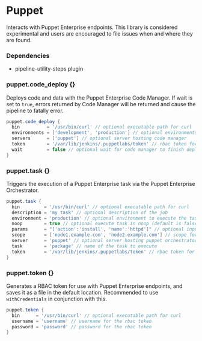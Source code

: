 # Puppet

Interacts with Puppet Enterprise endpoints. This library is considered experimental and users are encouraged to file issues when and where they are found.

### Dependencies

- pipeline-utility-steps plugin

### puppet.code_deploy {}
Deploys code and data with the Puppet Enterprise Code Manager. If wait is set to `true`, errors returned by Code Manager will be returned and cause the pipeline to fatally error.

```groovy
puppet.code_deploy {
  bin          = '/usr/bin/curl' // optional executable path for curl
  environments = ['development', 'production'] // optional environments to deploy (default is to deploy all environments)
  servers      = ['puppet'] // optional server hosting code manager
  token        = '/var/lib/jenkins/.puppetlabs/token' // rbac token for deploying with code manager
  wait         = false // optional wait for code manager to finish deployment
}
```

### puppet.task {}
Triggers the execution of a Puppet Enterprise task via the Puppet Enterprise Orchestrator.

```groovy
puppet.task {
  bin         = '/usr/bin/curl' // optional executable path for curl
  description = 'my task' // optional description of the job
  environment = 'production' // optional environment to execute the task on (default is production)
  noop        = true // optional execute task in noop (default is false)
  params      = "['action':'install', 'name':'httpd']" // optional input parameters (default is empty)
  scope       = ['node1.example.com', 'node2.example.com'] // scope for deployment (if string, will be passed as `node_group` or `application`; if array of strings, will be passed as `nodes` or `query`; internal logic attempts to correctly determine which)
  server      = 'puppet' // optional server hosting puppet orchestrator
  task        = 'package' // name of the task to execute
  token       = '/var/lib/jenkins/.puppetlabs/token' // rbac token for executing tasks
}
```

### puppet.token {}
Generates a RBAC token for use with Puppet Enterprise endpoints, and saves it as a file in the default location. Recommended to use `withCredentials` in conjunction with this.

```groovy
puppet.token {
  bin      = '/usr/bin/curl' // optional executable path for curl
  username = 'username' // username for the rbac token
  password = 'password' // password for the rbac token
}
```
